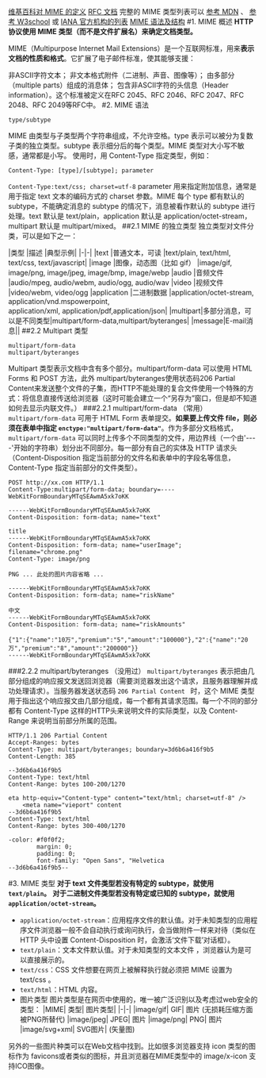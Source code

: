 [维基百科对 MIME 的定义](https://zh.wikipedia.org/wiki/%E5%A4%9A%E7%94%A8%E9%80%94%E4%BA%92%E8%81%AF%E7%B6%B2%E9%83%B5%E4%BB%B6%E6%93%B4%E5%B1%95)
[RFC 文档](https://tools.ietf.org/html/rfc6838)
完整的 MIME 类型列表可以 [参考 MDN](https://developer.mozilla.org/zh-CN/docs/Web/HTTP/Basics_of_HTTP/MIME_types/Complete_list_of_MIME_types)  、 [参考 W3school](http://www.w3school.com.cn/media/media_mimeref.asp) 或 [IANA 官方机构的列表](https://www.iana.org/assignments/media-types/media-types.xhtml)
[MIME 语法及结构](https://developer.mozilla.org/zh-CN/docs/Web/HTTP/Basics_of_HTTP/MIME_types)
#1. MIME 概述
**HTTP 协议使用 MIME 类型（而不是文件扩展名）来确定文档类型。**

MIME（Multipurpose Internet Mail Extensions）是一个互联网标准，用来**表示文档的性质和格式**。它扩展了电子邮件标准，使其能够支援：

非ASCII字符文本；
非文本格式附件（二进制、声音、图像等）；
由多部分（multiple parts）组成的消息体；
包含非ASCII字符的头信息（Header information）。这个标准被定义在RFC 2045、RFC 2046、RFC 2047、RFC 2048、RFC 2049等RFC中。
#2. MIME 语法
```
type/subtype
```
MIME 由类型与子类型两个字符串组成，不允许空格。type 表示可以被分为复数子类的独立类型。subtype 表示细分后的每个类型。MIME 类型对大小写不敏感，通常都是小写。
使用时，用 Content-Type 指定类型，例如： 
```
Content-Type: [type]/[subtype]; parameter
```
`Content-Type:text/css; charset=utf-8`
parameter 用来指定附加信息，通常是用于指定 text 文本的编码方式的 charset 参数。MIME 每个 type 都有默认的 subtype，不能确定消息的 subtype 的情况下，消息被看作默认的 subtype 进行处理。text 默认是 text/plain，application 默认是 application/octet-stream，multipart 默认是 multipart/mixed。
##2.1 MIME 的独立类型
独立类型对文件分类，可以是如下之一：

|类型 |描述 |典型示例|
|-|-|
|text |普通文本，可读  |text/plain, text/html, text/css, text/javascript|
|image  |图像，动态图（比如 gif） |image/gif, image/png, image/jpeg, image/bmp, image/webp
|audio  |音频文件 |audio/mpeg, audio/webm, audio/ogg, audio/wav
|video  |视频文件 |video/webm, video/ogg
|application  |二进制数据  |application/octet-stream, application/vnd.mspowerpoint, <br/>application/xml,  application/pdf,application/json|
|multipart|多部分消息，可以是不同类型|multipart/form-data,multipart/byteranges|
|message|E-mail消息||
##2.2 Multipart 类型
```
multipart/form-data
multipart/byteranges
```
Multipart 类型表示文档中含有多个部分。multipart/form-data 可以使用 HTML Forms 和 POST 方法，此外 multipart/byteranges使用状态码206 Partial Content来发送整个文件的子集，而HTTP不能处理的复合文件使用一个特殊的方式：将信息直接传送给浏览器（这时可能会建立一个“另存为”窗口，但是却不知道如何去显示内联文件。）
###2.2.1 multipart/form-data （常用）
`multipart/form-data` 可用于 HTML Form 表单提交。**如果要上传文件 file，则必须在表单中指定 `enctype:"multipart/form-data"`**。作为多部分文档格式，`multipart/form-data` 可以同时上传多个不同类型的文件，用边界线（一个由'----'开始的字符串）划分出不同部分。每一部分有自己的实体及 HTTP 请求头（Content-Disposition 指定当前部分的文件名和表单中的字段名等信息，Content-Type 指定当前部分的文件类型）。
```
POST http://xx.com HTTP/1.1
Content-Type:multipart/form-data; boundary=----WebKitFormBoundaryMTqSEAwmA5xk7oKK

------WebKitFormBoundaryMTqSEAwmA5xk7oKK
Content-Disposition: form-data; name="text"

title
------WebKitFormBoundaryMTqSEAwmA5xk7oKK
Content-Disposition: form-data; name="userImage"; filename="chrome.png"
Content-Type: image/png

PNG ... 此处的图片内容省略 ...

------WebKitFormBoundaryMTqSEAwmA5xk7oKK
Content-Disposition: form-data; name="riskName"

中文
------WebKitFormBoundaryMTqSEAwmA5xk7oKK
Content-Disposition: form-data; name="riskAmounts"

{"1":{"name":"10万","premium":"5","amount":"100000"},"2":{"name":"20万","premium":"8","amount":"200000"}}
------WebKitFormBoundaryMTqSEAwmA5xk7oKK
```
###2.2.2 multipart/byteranges （没用过）
`multipart/byteranges` 表示把由几部分组成的响应报文发送回浏览器（需要浏览器发出这个请求，且服务器理解并成功处理请求）。当服务器发送状态码 `206 Partial Content ` 时，这个 MIME 类型用于指出这个响应报文由几部分组成，每一个都有其请求范围。每一个不同的部分都有 Content-Type 这样的HTTP头来说明文件的实际类型，以及 Content-Range 来说明当前部分所属的范围。
```
HTTP/1.1 206 Partial Content
Accept-Ranges: bytes
Content-Type: multipart/byteranges; boundary=3d6b6a416f9b5
Content-Length: 385

--3d6b6a416f9b5
Content-Type: text/html
Content-Range: bytes 100-200/1270

eta http-equiv="Content-type" content="text/html; charset=utf-8" />
    <meta name="vieport" content
--3d6b6a416f9b5
Content-Type: text/html
Content-Range: bytes 300-400/1270

-color: #f0f0f2;
        margin: 0;
        padding: 0;
        font-family: "Open Sans", "Helvetica
--3d6b6a416f9b5--
```
#3. MIME 类型
**对于 text 文件类型若没有特定的 subtype，就使用 `text/plain`。**
**对于二进制文件类型若没有特定或已知的 subtype，就使用 `application/octet-stream`。**

- `application/octet-stream`：应用程序文件的默认值。对于未知类型的应用程序文件浏览器一般不会自动执行或询问执行，会当做附件一样来对待（类似在 HTTP 头中设置 Content-Disposition 时，会激活‘文件下载’对话框）。
- `text/plain`：文本文件默认值。对于未知类型的文本文件 ，浏览器认为是可以直接展示的。
- `text/css`：CSS 文件想要在网页上被解释执行就必须把 MIME 设置为 text/css 。
- `text/html`：HTML 内容。
- 图片类型
图片类型是在网页中使用的，唯一被广泛识别以及考虑过web安全的类型：
|MIME| 类型|  图片类型|
|-|-|
|image/gif| GIF| 图片 (无损耗压缩方面被PNG所替代)
|image/jpeg|  JPEG| 图片
|image/png| PNG| 图片
|image/svg+xml| SVG图片| (矢量图)

另外的一些图片种类可以在Web文档中找到。比如很多浏览器支持 icon 类型的图标作为 favicons或者类似的图标，并且浏览器在MIME类型中的 image/x-icon 支持ICO图像。


